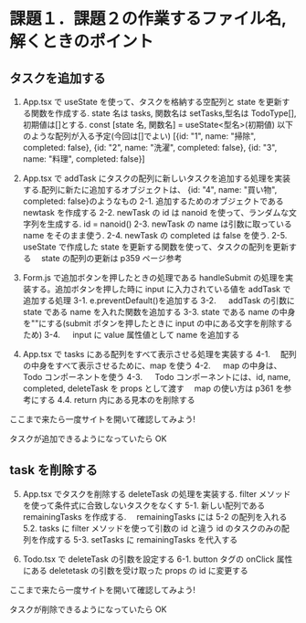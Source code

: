 # 課題１．課題２の作業するファイル名,解くときのポイント

## タスクを追加する

1.  App.tsx で useState を使って、タスクを格納する空配列と state を更新する関数を作成する. state 名は tasks, 関数名は setTasks,型名は TodoType[],初期値は[]とする.
    const [state 名, 関数名] = useState<型名>(初期値)
    以下のような配列が入る予定(今回は[]でよい)
    [{id: "1", name: "掃除", completed: false},
    {id: "2", name: "洗濯", completed: false},
    {id: "3", name: "料理", completed: false}]

2.  App.tsx で addTask にタスクの配列に新しいタスクを追加する処理を実装する.配列に新たに追加するオブジェクトは、 {id: "4", name: "買い物", completed: false}のようなもの
    2-1. 追加するためのオブジェクトである newtask を作成する
    2-2. newTask の id は nanoid を使って、ランダムな文字列を生成する. id = nanoid()
    2-3. newTask の name は引数に取っている name をそのまま使う.
    2-4. newTask の completed は false を使う.
    2-5. useState で作成した state を更新する関数を使って、タスクの配列を更新する　 state の配列の更新は p359 ページ参考

3.  Form.js で追加ボタンを押したときの処理である handleSubmit の処理を実装する。追加ボタンを押した時に input に入力されている値を addTask で追加する処理
    3-1. e.preventDefault()を追加する
    3-2. 　 addTask の引数に state である name を入れた関数を追加する
    3-3. state である name の中身を""にする(submit ボタンを押したときに input の中にある文字を削除するため)
    3-4. 　 input に value 属性値として name を追加する

4.  App.tsx で tasks にある配列をすべて表示させる処理を実装する
    4-1. 　配列の中身をすべて表示させるために、map を使う
    4-2. 　 map の中身は、Todo コンポーネントを使う
    4-3. 　 Todo コンポーネントには、id, name, completed, deleteTask を props として渡す　 map の使い方は p361 を参考にする
    4.4. return 内にある見本の<Todo id={task.id} name={task.name} completed={task.completed} deleteTask={deleteTask}/>を削除する

ここまで来たら一度サイトを開いて確認してみよう!

タスクが追加できるようになっていたら OK

## task を削除する

5.  App.tsx でタスクを削除する deleteTask の処理を実装する. filter メソッドを使って条件式に合致しないタスクをなくす
    5-1. 新しい配列である remainingTasks を作成する.　 remainingTasks には 5-2 の配列を入れる
    5.2. tasks に filter メソッドを使って引数の id と違う id のタスクのみの配列を作成する
    5-3. setTasks に remainingTasks を代入する

6.  Todo.tsx で deleteTask の引数を設定する
    6-1. button タグの onClick 属性にある deletetask の引数を受け取った props の id に変更する

ここまで来たら一度サイトを開いて確認してみよう!

タスクが削除できるようになっていたら OK
